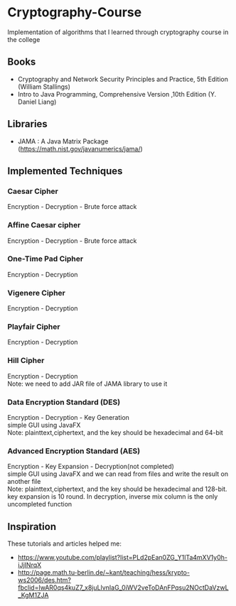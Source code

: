 # Cryptography-Course
Implementation of algorithms that I learned through cryptography course in the college

## Books
* Cryptography and Network Security Principles and Practice, 5th Edition (William Stallings)
* Intro to Java Programming, Comprehensive Version ,10th Edition (Y. Daniel Liang)

## Libraries
* JAMA : A Java Matrix Package (https://math.nist.gov/javanumerics/jama/)

## Implemented Techniques
### Caesar Cipher <br />
Encryption - Decryption - Brute force attack
### Affine Caesar cipher <br />
Encryption - Decryption - Brute force attack
### One-Time Pad Cipher <br />
Encryption - Decryption 
### Vigenere Cipher <br />
Encryption - Decryption 
### Playfair Cipher <br />
Encryption - Decryption 
### Hill Cipher <br />
Encryption - Decryption <br />
Note: we need to add JAR file of JAMA library to use it
### Data Encryption Standard (DES) <br />
Encryption - Decryption - Key Generation  <br />
simple GUI using JavaFX <br />
Note: plainttext,ciphertext, and the key should be hexadecimal and 64-bit
### Advanced Encryption Standard (AES)
Encryption - Key Expansion - Decryption(not completed) <br />
simple GUI using JavaFX and we can read from files and write the result on another file <br />
Note: plainttext,ciphertext, and the key should be hexadecimal and 128-bit. key expansion is 10 round. In decryption, inverse mix column is the only uncompleted function

## Inspiration
These tutorials and articles helped me:<br />
* https://www.youtube.com/playlist?list=PLd2pEan0ZG_Y1lTa4mXV1y0h-iJjINrqX
* http://page.math.tu-berlin.de/~kant/teaching/hess/krypto-ws2006/des.htm?fbclid=IwAR0qs4kuZ7_x8juLlvnIaG_0iWV2veToDAnFPqsu2NOctDaVzwL_KgM1ZJA
